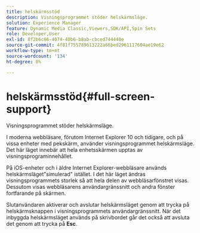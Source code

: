 ```yaml
---
title: helskärmsstöd
description: Visningsprogrammet stöder helskärmsläge.
solution: Experience Manager
feature: Dynamic Media Classic,Viewers,SDK/API,Spin Sets
role: Developer,User
exl-id: 8f2b6c66-4074-40b6-b8ab-cbced744440e
source-git-commit: 4f81f755789613222a66bed2961117604ae19e62
workflow-type: tm+mt
source-wordcount: '134'
ht-degree: 0%

---
```


# helskärmsstöd{#full-screen-support}

Visningsprogrammet stöder helskärmsläge.

I moderna webbläsare, förutom Internet Explorer 10 och tidigare, och på vissa enheter med pekskärm, använder visningsprogrammet helskärmsläge. Det här läget innebär att hela enhetsskärmen upptas av visningsprograminnehållet.

På iOS-enheter och i äldre Internet Explorer-webbläsare används helskärmsläget&quot;simulerad&quot; istället. I det här läget ändras visningsprogrammets storlek så att hela delen av webbläsarfönstret visas. Dessutom visas webbläsarens användargränssnitt och andra fönster fortfarande på skärmen.

Slutanvändaren aktiverar och avslutar helskärmsläget genom att trycka på helskärmsknappen i visningsprogrammets användargränssnitt. När det inbyggda helskärmsläget används på skrivbordet går det också att avsluta det genom att trycka på **Esc**.

